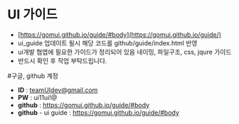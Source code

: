 # UI 가이드
 
* [https://gomui.github.io/guide/#body](https://gomui.github.io/guide/)
* ui_guide 업데이트 될시 해당 코드를 github/guide/index.html 반영 
* ui개발 협엽에 필요한 가이드가 정리되어 있음 
    네이밍, 파일구조, css, jqure 가이드
* 반드시 확인 후 작업 부탁드립니다.

#구글, github 계정
* **ID** : teamUIdev@gmail.com
* **PW** : ui11ui!@
* **github** : https://gomui.github.io/guide/#body
* **github** - ui guide : https://gomui.github.io/guide/#body
